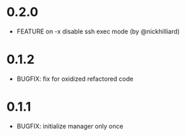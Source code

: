 # 0.2.0
- FEATURE on -x disable ssh exec mode (by @nickhilliard)

# 0.1.2
- BUGFIX: fix for oxidized refactored code

# 0.1.1
- BUGFIX: initialize manager only once
